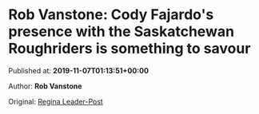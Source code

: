 
# Rob Vanstone: Cody Fajardo's presence with the Saskatchewan Roughriders is something to savour

Published at: **2019-11-07T01:13:51+00:00**

Author: **Rob Vanstone**

Original: [Regina Leader-Post](https://leaderpost.com/sports/football/cfl/saskatchewan-roughriders/rob-vanstone-cody-fajardos-presence-with-the-saskatchewan-roughriders-is-something-to-savour)



